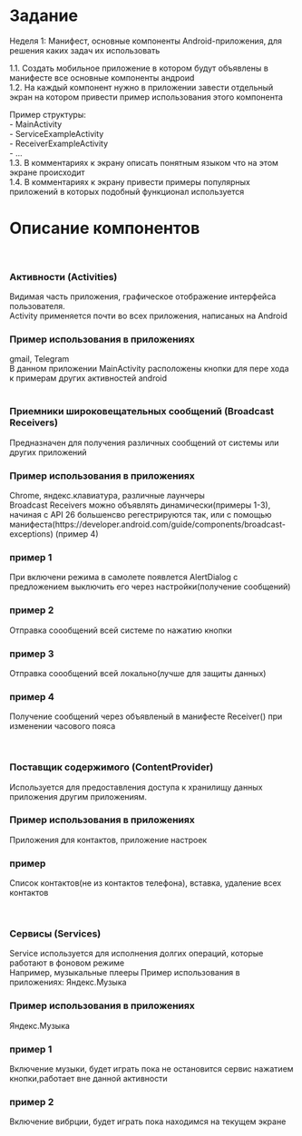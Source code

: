 <h1>Задание</h1>
 Неделя 1: Манифест, основные компоненты Android-приложения, для решения каких задач их использовать<br>

1.1. Создать мобильное приложение в котором будут объявлены в манифесте все основные компоненты андроиd<br>
1.2. На каждый компонент нужно в приложении завести отдельный экран на котором привести пример использования этого компонента

Пример структуры:<br>
             - MainActivity <br>
                     - ServiceExampleActivity<br>
                     - ReceiverExampleActivity<br>
                     - ...<br>
1.3. В комментариях к экрану описать понятным языком что на этом экране происходит<br>
1.4. В комментариях к экрану привести примеры популярных приложений в которых подобный функционал используется<br>

<h1>Описание компонентов</h1><br>
<h3>Активности (Activities)</h3>
Видимая часть приложения, графическое отображение интерфейса пользователя.<br>
Activity применяется почти во всех приложения, написаных на Android<br>

<h3>Пример использования в приложениях</h3>gmail, Telegram<br>
В данном приложении MainActivity расположены кнопки для пере хода к примерам других активностей android<br>
<br><h3>Приемники широковещательных сообщений (Broadcast Receivers)</h3>
Предназначен для получения различных сообщений от системы или других приложений<br>
<h3>Пример использования в приложениях</h3>Chrome, яндекс.клавиатура, различные лаунчеры<br>
Broadcast Receivers можно объявлять динамически(примеры 1-3), начиная с API 26 большенсво регестрируются так,
или с помощью манифеста(https://developer.android.com/guide/components/broadcast-exceptions) (пример 4)<br>
<h3>пример 1</h3>При включени режима в самолете появлется AlertDialog с предложением выключить его через настройки(получение сообщений)<br>
<h3>пример 2</h3>Отправка соообщений всей системе по нажатию кнопки<br>
<h3>пример 3</h3>Отправка соообщений всей локально(лучше для защиты данных)<br>
<h3>пример 4</h3>Получение сообщений через объявленый в манифесте Receiver() при изменении часового пояса<br>

<br><h3>Поставщик содержимого (ContentProvider)</h3>
Используется для предоставления доступа к хранилищу данных приложения другим приложениям.
<h3>Пример использования в приложениях</h3>Приложения для контактов, приложение настроек
<h3>пример</h3>Список контактов(не из контактов телефона), вставка, удаление всех контактов<br>

<br><h3>Сервисы (Services)</h3>
Service используется для исполнения долгих операций, которые работают в фоновом режиме<br>
Например, музыкальные плееры
Пример использования в приложениях: Яндекс.Музыка
<h3>Пример использования в приложениях</h3>Яндекс.Музыка
<h3>пример 1</h3>Включение музыки, будет играть пока не остановится сервис нажатием кнопки,работает вне данной активности<br>
<h3>пример 2</h3>Включение вибрции, будет играть пока находимся на текущем экране<br>
